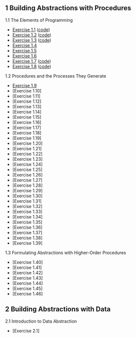 ## 1 Building Abstractions with Procedures

1.1 The Elements of Programming

  * [Exercise 1.1](./Chapter%201/Exercise%201.1.md) ([code](../src/Chapter%201/Exercise%201.1.scm))
  * [Exercise 1.2](./Chapter%201/Exercise%201.2.md) ([code](../src/Chapter%201/Exercise%201.2.scm))
  * [Exercise 1.3](./Chapter%201/Exercise%201.3.md) ([code](../src/Chapter%201/Exercise%201.3.scm))
  * [Exercise 1.4](./Chapter%201/Exercise%201.4.md)
  * [Exercise 1.5](./Chapter%201/Exercise%201.5.md)
  * [Exercise 1.6](./Chapter%201/Exercise%201.6.md)
  * [Exercise 1.7](./Chapter%201/Exercise%201.7.md) ([code](../src/Chapter%201/Exercise%201.7.scm))
  * [Exercise 1.8](./Chapter%201/Exercise%201.8.md) ([code](../src/Chapter%201/Exercise%201.8.scm))

1.2 Procedures and the Processes They Generate

  * [Exercise 1.9](./Chapter%201/Exercise%201.9.md)
  * [Exercise 1.10]
  * [Exercise 1.11]
  * [Exercise 1.12]
  * [Exercise 1.13]
  * [Exercise 1.14]
  * [Exercise 1.15]
  * [Exercise 1.16]
  * [Exercise 1.17]
  * [Exercise 1.18]
  * [Exercise 1.19]
  * [Exercise 1.20]
  * [Exercise 1.21]
  * [Exercise 1.22]
  * [Exercise 1.23]
  * [Exercise 1.24]
  * [Exercise 1.25]
  * [Exercise 1.26]
  * [Exercise 1.27]
  * [Exercise 1.28]
  * [Exercise 1.29]
  * [Exercise 1.30]
  * [Exercise 1.31]
  * [Exercise 1.32]
  * [Exercise 1.33]
  * [Exercise 1.34]
  * [Exercise 1.35]
  * [Exercise 1.36]
  * [Exercise 1.37]
  * [Exercise 1.38]
  * [Exercise 1.39]

1.3 Formulating Abstractions with Higher-Order Procedures

  * [Exercise 1.40]
  * [Exercise 1.41]
  * [Exercise 1.42]
  * [Exercise 1.43]
  * [Exercise 1.44]
  * [Exercise 1.45]
  * [Exercise 1.46]

## 2 Building Abstractions with Data

2.1 Introduction to Data Abstraction

  * [Exercise 2.1]
